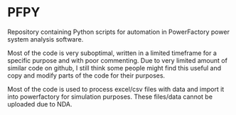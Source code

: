 # PFPY
Repository containing Python scripts for automation in PowerFactory power system analysis software.

Most of the code is very suboptimal, written in a limited timeframe for a specific purpose and with poor commenting. Due to very limited amount of similar code on github, I still think some people might find this useful and copy and modify parts of the code for their purposes.

Most of the code is used to process excel/csv files with data and import it into powerfactory for simulation purposes. These files/data cannot be uploaded due to NDA. 
